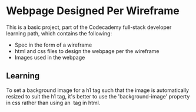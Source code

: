 # Webpage Designed Per Wireframe

This is a basic project, part of the Codecademy full-stack developer learning path, which contains the following:

* Spec in the form of a wireframe
* html and css files to design the webpage per the wireframe
* Images used in the webpage

## Learning

To set a background image for a h1 tag such that the image is automatically resized to suit the h1 tag, it's better to use the 'background-image' property in css rather than using an <img> tag in html.
